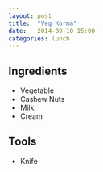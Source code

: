 ```yaml
---
layout: post
title:  "Veg Korma"
date:   2014-09-10 15:00
categories: lunch
---
```


## Ingredients
- Vegetable
- Cashew Nuts
- Milk
- Cream

## Tools
- Knife

